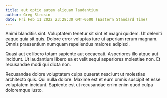 ```yaml
---
title: aut optio autem aliquam laudantium
author: Greg Strosin
date: Fri Feb 11 2022 23:28:30 GMT-0500 (Eastern Standard Time)
---
```

Animi blanditiis sint. Voluptatem tenetur sit sint et magni quidem. Ut deleniti eaque quia sit quis. Dolore error voluptas iure ut aperiam rerum magnam. Omnis praesentium numquam repellendus maiores adipisci.

 Quasi aut ex libero totam sapiente aut occaecati. Asperiores illo atque aut incidunt. Ut laudantium libero ea et velit sequi asperiores molestiae non. Et recusandae modi qui dicta non.

 Recusandae dolore voluptatem culpa quaerat nesciunt ut molestias architecto quis. Qui nulla dolore. Maxime est et eum omnis suscipit et esse voluptatem incidunt. Sapiente est ut recusandae enim enim quod culpa doloremque iusto.